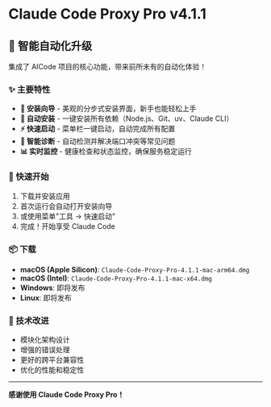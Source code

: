# Claude Code Proxy Pro v4.1.1

## 🚀 智能自动化升级

集成了 AICode 项目的核心功能，带来前所未有的自动化体验！

### ✨ 主要特性

- **🧙 安装向导** - 美观的分步式安装界面，新手也能轻松上手
- **🤖 自动安装** - 一键安装所有依赖（Node.js、Git、uv、Claude CLI）
- **⚡ 快速启动** - 菜单栏一键启动，自动完成所有配置
- **🔧 智能诊断** - 自动检测并解决端口冲突等常见问题
- **📊 实时监控** - 健康检查和状态监控，确保服务稳定运行

### 🎯 快速开始

1. 下载并安装应用
2. 首次运行会自动打开安装向导
3. 或使用菜单"工具 → 快速启动"
4. 完成！开始享受 Claude Code

### 📦 下载

- **macOS (Apple Silicon)**: `Claude-Code-Proxy-Pro-4.1.1-mac-arm64.dmg`
- **macOS (Intel)**: `Claude-Code-Proxy-Pro-4.1.1-mac-x64.dmg`
- **Windows**: 即将发布
- **Linux**: 即将发布

### 🔧 技术改进

- 模块化架构设计
- 增强的错误处理
- 更好的跨平台兼容性
- 优化的性能和稳定性

---

**感谢使用 Claude Code Proxy Pro！**